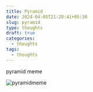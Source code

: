 ```yaml
---
title: Pyramid
date: 2024-04-05T21:20:41+05:30
slug: pyramid
type: thoughts
draft: true
categories:
  - thoughts
tags:
  - thoughts
---
```




pyramid meme

![pyramidmeme](https://media.discordapp.net/attachments/860752560007675914/1225839418808733736/image.png?ex=662296ec&is=661021ec&hm=f0d6e5c137b48d5bb0332a2fbe4a7f051478f29759efc06a6913a352e9f1b3df&=&format=webp&quality=lossless&width=484&height=350)
